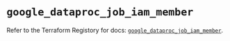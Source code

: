 # `google_dataproc_job_iam_member`

Refer to the Terraform Registory for docs: [`google_dataproc_job_iam_member`](https://registry.terraform.io/providers/hashicorp/google/5.2.0/docs/resources/dataproc_job_iam_member).

